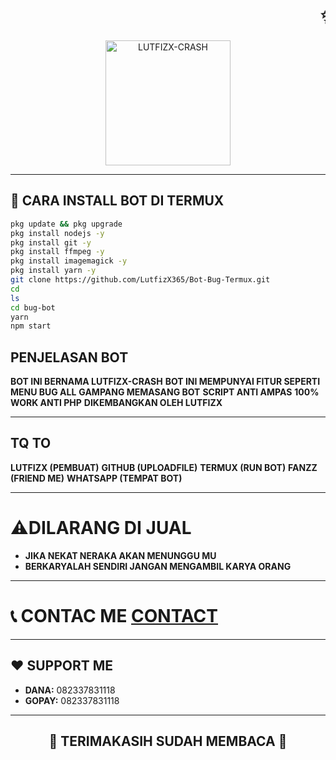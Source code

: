 <h1 align="center">
  <marquee behavior="scroll" direction="left" scrollamount="10">✨ SELAMAT DATANG ✨</marquee>
</h1>

<p align="center">
  <img src="https://files.catbox.moe/dqi1u8.jpeg" alt="LUTFIZX-CRASH" width="200" height="200">
</p>

---

## 📲 CARA INSTALL BOT DI TERMUX

```bash
pkg update && pkg upgrade
pkg install nodejs -y
pkg install git -y
pkg install ffmpeg -y
pkg install imagemagick -y
pkg install yarn -y
git clone https://github.com/LutfizX365/Bot-Bug-Termux.git
cd
ls
cd bug-bot
yarn
npm start
```
## PENJELASAN BOT
**BOT INI BERNAMA LUTFIZX-CRASH**
**BOT INI MEMPUNYAI FITUR SEPERTI MENU BUG ALL**
**GAMPANG MEMASANG BOT**
**SCRIPT ANTI AMPAS**
**100% WORK ANTI PHP**
**DIKEMBANGKAN OLEH LUTFIZX**

---

## TQ TO
**LUTFIZX (PEMBUAT)**
**GITHUB (UPLOADFILE)**
**TERMUX (RUN BOT)**
**FANZZ (FRIEND ME)**
**WHATSAPP (TEMPAT BOT)**

---

# ⚠️DILARANG DI JUAL

- **JIKA NEKAT NERAKA AKAN MENUNGGU MU**
- **BERKARYALAH SENDIRI JANGAN MENGAMBIL KARYA ORANG**

---

# 📞 CONTAC ME [CONTACT](https://wa.me/6281330941251)

---

## ❤️ SUPPORT ME

- **DANA:** 082337831118  
- **GOPAY:** 082337831118

---

<h2 align="center">💖 TERIMAKASIH SUDAH MEMBACA 💖</h2>
